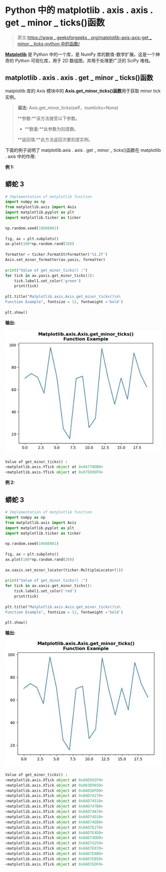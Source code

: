 # Python 中的 matplotlib . axis . axis . get _ minor _ ticks()函数

> 原文:[https://www . geeksforgeeks . org/matplotlib-axis-axis-get _ minor _ ticks-python 中的函数/](https://www.geeksforgeeks.org/matplotlib-axis-axis-get_minor_ticks-function-in-python/)

[**Matplotlib**](https://www.geeksforgeeks.org/python-introduction-matplotlib/) 是 Python 中的一个库，是 NumPy 库的数值-数学扩展。这是一个神奇的 Python 可视化库，用于 2D 数组图，并用于处理更广泛的 SciPy 堆栈。

## matplotlib . axis . axis . get _ minor _ ticks()函数

matplotlib 库的 Axis 模块中的 **Axis.get_minor_ticks()函数**用于获取 minor tick 实例。

> **语法:** Axis.get_minor_ticks(self，numticks=None)
> 
> **参数:**该方法接受以下参数。
> 
> *   **数量:**此参数为刻度数。
> 
> **返回值:**此方法返回次要刻度实例。

下面的例子说明了 matplotlib.axis . axis . get _ minor _ ticks()函数在 matplotlib . axis 中的作用:

**例 1:**

## 蟒蛇 3

```py
# Implementation of matplotlib function 
import numpy as np
from matplotlib.axis import Axis  
import matplotlib.pyplot as plt
import matplotlib.ticker as ticker

np.random.seed(19680801)

fig, ax = plt.subplots()
ax.plot(100*np.random.rand(20))

formatter = ticker.FormatStrFormatter('%1.2f')
Axis.set_minor_formatter(ax.yaxis, formatter)

print("Value of get_minor_ticks() :")
for tick in ax.yaxis.get_minor_ticks(2):
    tick.label1.set_color('green')
    print(tick)

plt.title("Matplotlib.axis.Axis.get_minor_ticks()\n\
Function Example", fontsize = 12, fontweight ='bold') 

plt.show()
```

**输出:**

![](img/b719957829af43d3f7526cedb5c3b519.png)

```py
Value of get_minor_ticks() :
<matplotlib.axis.YTick object at 0x0A770DB0>
<matplotlib.axis.YTick object at 0x07E09DF0>

```

**例 2:**

## 蟒蛇 3

```py
# Implementation of matplotlib function 
import numpy as np
from matplotlib.axis import Axis  
import matplotlib.pyplot as plt
import matplotlib.ticker as ticker

np.random.seed(19680801)

fig, ax = plt.subplots()
ax.plot(100*np.random.rand(20))

ax.xaxis.set_minor_locator(ticker.MultipleLocator(1))

print("Value of get_minor_ticks() :")
for tick in ax.xaxis.get_minor_ticks():
    tick.label1.set_color('red')
    print(tick)

plt.title("Matplotlib.axis.Axis.get_minor_ticks()\n\
Function Example", fontsize = 12, fontweight ='bold') 

plt.show()
```

**输出:**

![](img/417a9fbf8d24d86a5d231d5e06c57cec.png)

```py
Value of get_minor_ticks() :
<matplotlib.axis.XTick object at 0x0AD502F0>
<matplotlib.axis.XTick object at 0x083D9850>
<matplotlib.axis.XTick object at 0x0AD5DFD0>
<matplotlib.axis.XTick object at 0x0AD74270>
<matplotlib.axis.XTick object at 0x0AD74510>
<matplotlib.axis.XTick object at 0x0AD747B0>
<matplotlib.axis.XTick object at 0x0AD74A70>
<matplotlib.axis.XTick object at 0x0AD74D10>
<matplotlib.axis.XTick object at 0x0AD74EB0>
<matplotlib.axis.XTick object at 0x0AD7E270>
<matplotlib.axis.XTick object at 0x0AD7E4D0>
<matplotlib.axis.XTick object at 0x0AD74DD0>
<matplotlib.axis.XTick object at 0x0AD74250>
<matplotlib.axis.XTick object at 0x0AD7E070>
<matplotlib.axis.XTick object at 0x0AD7E8B0>
<matplotlib.axis.XTick object at 0x0AD7EB50>
<matplotlib.axis.XTick object at 0x0AD7EDF0>

```